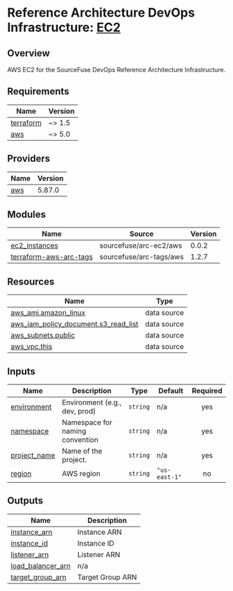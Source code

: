 # Reference Architecture DevOps Infrastructure: [EC2](https://sourcefuse.github.io/arc-docs/arc-iac-docs/modules/terraform-aws-arc-ec2/)

## Overview

AWS EC2 for the SourceFuse DevOps Reference Architecture Infrastructure.

<!-- BEGINNING OF PRE-COMMIT-TERRAFORM DOCS HOOK -->
## Requirements

| Name | Version |
|------|---------|
| <a name="requirement_terraform"></a> [terraform](#requirement\_terraform) | ~> 1.5 |
| <a name="requirement_aws"></a> [aws](#requirement\_aws) | ~> 5.0 |

## Providers

| Name | Version |
|------|---------|
| <a name="provider_aws"></a> [aws](#provider\_aws) | 5.87.0 |

## Modules

| Name | Source | Version |
|------|--------|---------|
| <a name="module_ec2_instances"></a> [ec2\_instances](#module\_ec2\_instances) | sourcefuse/arc-ec2/aws | 0.0.2 |
| <a name="module_terraform-aws-arc-tags"></a> [terraform-aws-arc-tags](#module\_terraform-aws-arc-tags) | sourcefuse/arc-tags/aws | 1.2.7 |

## Resources

| Name | Type |
|------|------|
| [aws_ami.amazon_linux](https://registry.terraform.io/providers/hashicorp/aws/latest/docs/data-sources/ami) | data source |
| [aws_iam_policy_document.s3_read_list](https://registry.terraform.io/providers/hashicorp/aws/latest/docs/data-sources/iam_policy_document) | data source |
| [aws_subnets.public](https://registry.terraform.io/providers/hashicorp/aws/latest/docs/data-sources/subnets) | data source |
| [aws_vpc.this](https://registry.terraform.io/providers/hashicorp/aws/latest/docs/data-sources/vpc) | data source |

## Inputs

| Name | Description | Type | Default | Required |
|------|-------------|------|---------|:--------:|
| <a name="input_environment"></a> [environment](#input\_environment) | Environment (e.g., dev, prod) | `string` | n/a | yes |
| <a name="input_namespace"></a> [namespace](#input\_namespace) | Namespace for naming convention | `string` | n/a | yes |
| <a name="input_project_name"></a> [project\_name](#input\_project\_name) | Name of the project. | `string` | n/a | yes |
| <a name="input_region"></a> [region](#input\_region) | AWS region | `string` | `"us-east-1"` | no |

## Outputs

| Name | Description |
|------|-------------|
| <a name="output_instance_arn"></a> [instance\_arn](#output\_instance\_arn) | Instance ARN |
| <a name="output_instance_id"></a> [instance\_id](#output\_instance\_id) | Instance ID |
| <a name="output_listener_arn"></a> [listener\_arn](#output\_listener\_arn) | Listener ARN |
| <a name="output_load_balancer_arn"></a> [load\_balancer\_arn](#output\_load\_balancer\_arn) | n/a |
| <a name="output_target_group_arn"></a> [target\_group\_arn](#output\_target\_group\_arn) | Target Group ARN |
<!-- END OF PRE-COMMIT-TERRAFORM DOCS HOOK -->